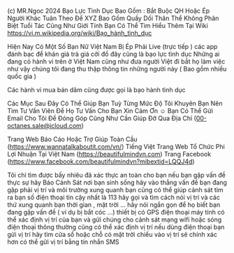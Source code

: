(c) MR.Ngoc 2024 
 Bạo Lực Tình Dục Bao Gồm : Bắt Buộc QH Hoặc Ép Người Khác Tuân Theo Để XYZ Bao Gồm Quấy Dối Thân Thể Không Phân Biệt Tuổi Tác Cũng Như Giới Tính Bạn Có Thể Tìm Hiểu Thêm Tại Wiki https://vi.m.wikipedia.org/wiki/Bạo_hành_tình_dục 
 
 Hiện Nay Có Một Số Bạn Nữ Việt Nam Bị Ép Phải Live (trực tiếp ) các app đánh bạc để khán giả trả giá cởi đồ đây cũng là bạo lực tình dục Những ai đang có hành vi trên ở Việt Nam cũng như đưa người Việt đi bắt họ làm việc như vậy chúng tôi đang thu thập thông tin những người này ( Bao gồm nhiều quốc gia )
 
Các hành vi mua bán dâm cũng được gọi là bạo hành tình dục 
 

Các Mục Sau Đây Có Thể Giúp Bạn Tuỳ Từng Mức Độ Tôi Khuyên Bạn Nên Tìm Tư Vấn Viên Để Họ Tư Vấn Cho Bạn Xin Cảm Ơn ☺️ Bạn Có Thể Gửi Email Cho Tôi Để Đóng Góp Cũng Như Cần Giúp Đỡ Qua Địa Chỉ (00-octanes.sale@icloud.com)

Trang Web Báo Cáo Hoặc Trợ Giúp Toàn Cầu 
(https://www.wannatalkaboutit.com/vn/) Tiếng Việt
Trang Web Tổ Chức Phi Lợi Nhuận Tại Việt Nam
(https://beautifulmindvn.com)
Trang Facebook (https://www.facebook.com/beautifulmindvn?mibextid=LQQJ4d)

Tôi chỉ tìm được bấy nhiêu đã xác thực an toàn cho bạn nếu bạn gặp vấn đề thực sự hãy Báo Cảnh Sát nơi bạn sinh sống hãy vào thẳng vấn đề bạn đang gặp phải vị trí và môi trường xung quanh bạn cũng có thể giúp cảnh sát tìm ra bạn số điện thoại tin cậy nhất là 113 hãy gọi và tìm cách nói vị trí và các thứ xung quanh bạn thời gian , mặt trời ... hãy nói ngắn gọn để họ biết bạn đang gặp vấn đề ( ví dụ bị bắt cóc ...) thiết bị có GPS điện thoại máy tính có thể xác định vị trí của bạn và gửi chúng cho cảnh sát mạng wifi hoặc sóng điện thoại thông thường cũng có thể xác định vị trí nếu dùng điện thoại bạn gửi vị trí hãy tìm cửa sổ hoặc chỗ có mặt trời chiếu vào vị trí sẽ chính xác hơn có thể gửi vị trí bằng tin nhắn SMS 


